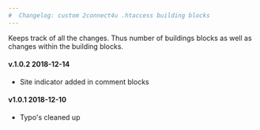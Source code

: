 ```yaml
---
#  Changelog: custom 2connect4u .htaccess building blocks
---
```


Keeps track of all the changes. Thus number of buildings blocks as well as changes within the building blocks.  

<h4>v.1.0.2 2018-12-14</h4>
<ul>
<li>Site indicator added in comment blocks</li>
</ul>

<h4>v1.0.1 2018-12-10</h4>
<ul>
<li>Typo's cleaned up</li>
</ul>
